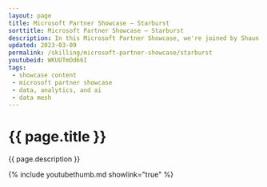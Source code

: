 ```yaml
---
layout: page
title: Microsoft Partner Showcase — Starburst
sorttitle: Microsoft Partner Showcase — Starburst
description: In this Microsoft Partner Showcase, we're joined by Shaun Van Staden from Starburst. Shaun gives us insight into data meshes, their typical challenges, and demos how Starburst can accelerate development of analytical workloads.
updated: 2023-03-09
permalink: /skilling/microsoft-partner-showcase/starburst
youtubeid: WKUUTmOd66I
tags: 
 - showcase content
 - microsoft partner showcase
 - data, analytics, and ai
 - data mesh
---
```


# {{ page.title }}

{{ page.description }}

{% include youtubethumb.md showlink="true" %}